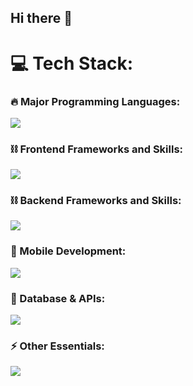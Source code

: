 ## Hi there 👋

# 💻 Tech Stack:

### 🔥 Major Programming Languages:
<div align="left">
  <img src="https://skillicons.dev/icons?i=php,js,ts,py,dart" />
</div>

### ⛓️ Frontend Frameworks and Skills:
<div align="left">      
  <img src="https://skillicons.dev/icons?i=react,nextjs,tailwind,html,css,bootstrap" />
</div>

### ⛓️ Backend Frameworks and Skills:
<div align="left">      
  <img src="https://skillicons.dev/icons?i=laravel,nodejs,express" />
</div>

### 📱 Mobile Development:
<div align="left">      
  <img src="https://skillicons.dev/icons?i=flutter,dart" />
</div>

### 🧵 Database & APIs:
<div align="left">      
  <img src="https://skillicons.dev/icons?i=mysql,sqlite,postgres,firebase,postman" />
</div>

### ⚡ Other Essentials:
<div align="left">      
  <img src="https://skillicons.dev/icons?i=github,vercel,netlify,linux,aws" />
</div>


<!--
**RichardMarkRoss/RichardMarkRoss** is a ✨ _special_ ✨ repository because its `README.md` (this file) appears on your GitHub profile.

Here are some ideas to get you started:

- 🔭 I’m currently working on ...
- 🌱 I’m currently learning ...
- 👯 I’m looking to collaborate on ...
- 🤔 I’m looking for help with ...
- 💬 Ask me about ...
- 📫 How to reach me: ...
- 😄 Pronouns: ...
- ⚡ Fun fact: ...
-->
